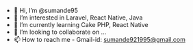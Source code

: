 - 👋 Hi, I’m @sumande95
- 👀 I’m interested in Laravel, React Native, Java
- 🌱 I’m currently learning Cake PHP, React Native
- 💞️ I’m looking to collaborate on ...
- 📫 How to reach me - Gmail-id: sumande921995@gmail.com

<!---
sumande95/sumande95 is a ✨ special ✨ repository because its `README.md` (this file) appears on your GitHub profile.
You can click the Preview link to take a look at your changes.
--->
